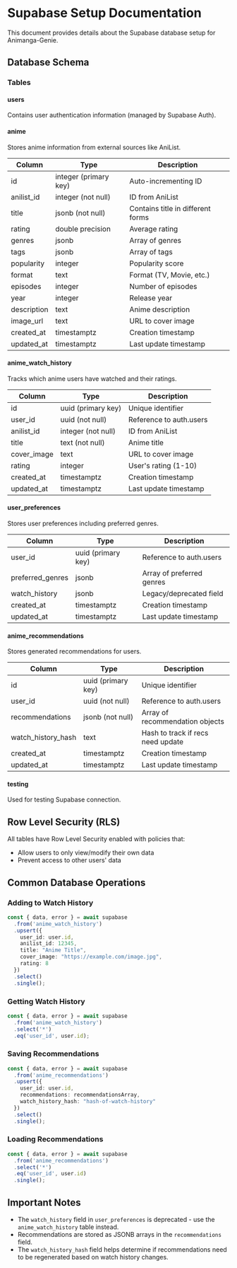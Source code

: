 # Supabase Setup Documentation

This document provides details about the Supabase database setup for Animanga-Genie.

## Database Schema

### Tables

#### users
Contains user authentication information (managed by Supabase Auth).

#### anime
Stores anime information from external sources like AniList.

| Column       | Type                  | Description                        |
|--------------|------------------------|------------------------------------|
| id           | integer (primary key) | Auto-incrementing ID               |
| anilist_id   | integer (not null)    | ID from AniList                    |
| title        | jsonb (not null)      | Contains title in different forms  |
| rating       | double precision      | Average rating                     |
| genres       | jsonb                 | Array of genres                    |
| tags         | jsonb                 | Array of tags                      |
| popularity   | integer               | Popularity score                   |
| format       | text                  | Format (TV, Movie, etc.)           |
| episodes     | integer               | Number of episodes                 |
| year         | integer               | Release year                       |
| description  | text                  | Anime description                  |
| image_url    | text                  | URL to cover image                 |
| created_at   | timestamptz           | Creation timestamp                 |
| updated_at   | timestamptz           | Last update timestamp              |

#### anime_watch_history
Tracks which anime users have watched and their ratings.

| Column       | Type                  | Description                        |
|--------------|------------------------|------------------------------------|
| id           | uuid (primary key)    | Unique identifier                  |
| user_id      | uuid (not null)       | Reference to auth.users            |
| anilist_id   | integer (not null)    | ID from AniList                    |
| title        | text (not null)       | Anime title                        |
| cover_image  | text                  | URL to cover image                 |
| rating       | integer               | User's rating (1-10)               |
| created_at   | timestamptz           | Creation timestamp                 |
| updated_at   | timestamptz           | Last update timestamp              |

#### user_preferences
Stores user preferences including preferred genres.

| Column           | Type             | Description                        |
|------------------|------------------|------------------------------------|
| user_id          | uuid (primary key) | Reference to auth.users          |
| preferred_genres | jsonb            | Array of preferred genres          |
| watch_history    | jsonb            | Legacy/deprecated field            |
| created_at       | timestamptz      | Creation timestamp                 |
| updated_at       | timestamptz      | Last update timestamp              |

#### anime_recommendations
Stores generated recommendations for users.

| Column           | Type             | Description                        |
|------------------|------------------|------------------------------------|
| id               | uuid (primary key) | Unique identifier               |
| user_id          | uuid (not null)  | Reference to auth.users            |
| recommendations  | jsonb (not null) | Array of recommendation objects    |
| watch_history_hash | text           | Hash to track if recs need update  |
| created_at       | timestamptz      | Creation timestamp                 |
| updated_at       | timestamptz      | Last update timestamp              |

#### testing
Used for testing Supabase connection.

## Row Level Security (RLS)

All tables have Row Level Security enabled with policies that:
- Allow users to only view/modify their own data
- Prevent access to other users' data

## Common Database Operations

### Adding to Watch History
```typescript
const { data, error } = await supabase
  .from('anime_watch_history')
  .upsert({
    user_id: user.id,
    anilist_id: 12345,
    title: "Anime Title",
    cover_image: "https://example.com/image.jpg",
    rating: 8
  })
  .select()
  .single();
```

### Getting Watch History
```typescript
const { data, error } = await supabase
  .from('anime_watch_history')
  .select('*')
  .eq('user_id', user.id);
```

### Saving Recommendations
```typescript
const { data, error } = await supabase
  .from('anime_recommendations')
  .upsert({
    user_id: user.id,
    recommendations: recommendationsArray,
    watch_history_hash: "hash-of-watch-history"
  })
  .select()
  .single();
```

### Loading Recommendations
```typescript
const { data, error } = await supabase
  .from('anime_recommendations')
  .select('*')
  .eq('user_id', user.id)
  .single();
```

## Important Notes
- The `watch_history` field in `user_preferences` is deprecated - use the `anime_watch_history` table instead.
- Recommendations are stored as JSONB arrays in the `recommendations` field.
- The `watch_history_hash` field helps determine if recommendations need to be regenerated based on watch history changes.